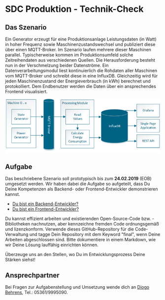 # SDC Produktion - Technik-Check 

## Das Szenario

Ein Generator erzeugt für eine Produktionsanlage Leistungsdaten (in Watt) in hoher Frequenz sowie Maschinenzustandswechsel und publiziert diese über einen MQTT-Broker.
Im Szenario laufen mehrere dieser Maschinen parallel.
Typischerweise kommen im Produktionsumfeld solche Zeitreihendaten aus verschiedenen Quellen.
Die Herausforderung besteht nun in der Verschmelzung beider Datenströme.
Ein Datenverarbeitungsmodul liest kontinuierlich die Rohdaten aller Maschinen vom MQTT-Broker und schreibt diese in eine InfluxDB. 
Gleichzeitig wird für jeden Maschinenzustand der Energieverbrauch (in kWh) berechnet und protokolliert.
Dem Endbenutzer werden die Daten über ein ansprechendes Frontend visualisiert. 

![Overview](figs/overview.png)

## Aufgabe
Das beschriebene Szenario soll prototypisch bis zum **24.02.2019** (EOB) umgesetzt werden. Wir haben dabei die Aufgabe so aufgeteilt, dass Du Deine Kompetenzen als Backend- oder Frontend-Entwickler demonstrieren kannst. 

- [Du bist ein Backend-Entwickler?](backend)
- [Du bist ein Frontend-Entwickler?](frontend)

Du kannst effizient arbeiten und existierenden Open-Source-Code bzw. -Bibliotheken nachnutzen, aber kennzeichne fremden Code ordnungsgemäß und lizenzkonform.
Verwende dieses GitHub-Repository für die Code-Verwaltung und tagge Dein Repository mit dem Keyword "final", wenn Deine Arbeiten abgeschlossen sind. Bitte dokumentiere in einem Markdown, wie wir Deine Lösung lauffähig einrichten können.

Überzeuge uns an den Stellen, wo Du im Entwicklungsprozess Deine Stärken siehst!

## Ansprechpartner
Bei Fragen zur Aufgabenstellung und Umsetzung wende dich an [Diogo Behrens](mailto:diogo.behrens@volkswagen.de), Tel.: 05361/9995090.
